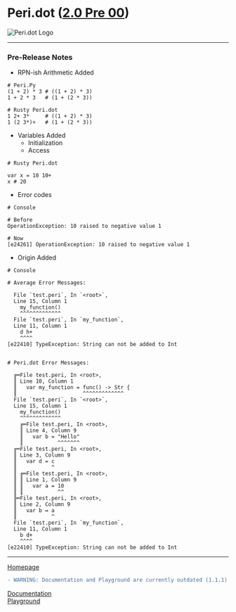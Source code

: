 # Peri.dot ([2.0 Pre 00](https://github.com/toto-bird/Peri.dot/releases/tag/2.0.0-pre-00))

![Peri.dot Logo](https://raw.githubusercontent.com/toto-bird/Peri.dot/master/logo.png)

---

### Pre-Release Notes
- RPN-ish Arithmetic Added
```peridot
# Peri.Py
(1 + 2) * 3 # ((1 + 2) * 3)
1 + 2 * 3   # (1 + (2 * 3))

# Rusty Peri.dot
1 2+ 3*     # ((1 + 2) * 3)
1 (2 3*)+   # (1 + (2 * 3))
```
- Variables Added
  - Initialization
  - Access
```peridot
# Rusty Peri.dot

var x = 10 10+
x # 20
```
- Error codes
```
# Console

# Before
OperationException: 10 raised to negative value 1

# Now
[e24261] OperationException: 10 raised to negative value 1
```
- Origin Added
```
# Console

# Average Error Messages:

  File `test.peri`, In `<root>`,
  Line 15, Column 1
    my_function()
    ^^^^^^^^^^^^^
  File `test.peri`, In `my_function`,
  Line 11, Column 1
    d h+
    ^^^^
[e22410] TypeException: String can not be added to Int


# Peri.dot Error Messages:

  ╔═File test.peri, In <root>,
  ║ Line 10, Column 1
  ║   var my_function = func() -> Str {
  ║                     ^^^^^^^^^^^^^
  File `test.peri`, In `<root>`,
  Line 15, Column 1
    my_function()
    ^^^^^^^^^^^^^
    ╔═File test.peri, In <root>,
    ║ Line 4, Column 9
    ║   var b = "Hello"
    ║           ^^^^^^^
  ╔═File test.peri, In <root>,
  ║ Line 3, Column 9
  ║   var d = c
  ║           ^
  ║ ╔═File test.peri, In <root>,
  ║ ║ Line 1, Column 9
  ║ ║   var a = 10
  ║ ║           ^^
  ╠═File test.peri, In <root>,
  ║ Line 2, Column 9
  ║   var b = a
  ║           ^
  File `test.peri`, In `my_function`,
  Line 11, Column 1
    b d+
    ^^^^
[e22410] TypeException: String can not be added to Int
```

---

[Homepage](https://toto-bird.github.io/Peri.dot-lang/)<br />
```diff
- WARNING: Documentation and Playground are currently outdated (1.1.1)
```
[Documentation](https://toto-bird.github.io/Peri.dot-lang/docs)<br />
[Playground](https://toto-bird.github.io/Peri.dot-lang/playground)<br />